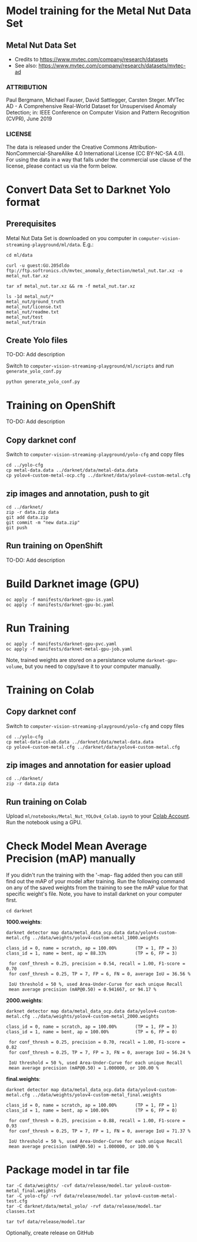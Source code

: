 # Model training for the Metal Nut Data Set
## Metal Nut Data Set
- Credits to https://www.mvtec.com/company/research/datasets
- See also: https://www.mvtec.com/company/research/datasets/mvtec-ad

### ATTRIBUTION
Paul Bergmann, Michael Fauser, David Sattlegger, Carsten Steger. MVTec AD - A Comprehensive Real-World Dataset for Unsupervised Anomaly Detection; in: IEEE Conference on Computer Vision and Pattern Recognition (CVPR), June 2019

### LICENSE
The data is released under the Creative Commons Attribution-NonCommercial-ShareAlike 4.0 International License (CC BY-NC-SA 4.0). For using the data in a way that falls under the commercial use clause of the license, please contact us via the form below.

# Convert  Data Set to Darknet Yolo format

## Prerequisites

Metal Nut Data Set is downloaded on you computer in `computer-vision-streaming-playground/ml/data`. E.g.:

```
cd ml/data

curl -u guest:GU.205dldo ftp://ftp.softronics.ch/mvtec_anomaly_detection/metal_nut.tar.xz -o metal_nut.tar.xz

tar xf metal_nut.tar.xz && rm -f metal_nut.tar.xz

ls -1d metal_nut/*
metal_nut/ground_truth
metal_nut/license.txt
metal_nut/readme.txt
metal_nut/test
metal_nut/train
```


## Create Yolo files

TO-DO: Add description

Switch to `computer-vision-streaming-playground/ml/scripts` and run `generate_yolo_conf.py` 

```
python generate_yolo_conf.py
```

# Training on OpenShift
TO-DO: Add description

## Copy darknet conf


Switch to `computer-vision-streaming-playground/yolo-cfg` and copy files 

```
cd ../yolo-cfg
cp metal-data.data ../darknet/data/metal-data.data
cp yolov4-custom-metal-ocp.cfg ../darknet/data/yolov4-custom-metal.cfg

```

## zip images and annotation, push to git

```
cd ../darknet/
zip -r data.zip data
git add data.zip
git commit -m "new data.zip"
git push
```

## Run training on OpenShift

TO-DO: Add description

# Build Darknet image (GPU)

```
oc apply -f manifests/darknet-gpu-is.yaml
oc apply -f manifests/darknet-gpu-bc.yaml
```

# Run Training

```
oc apply -f manifests/darknet-gpu-pvc.yaml
oc apply -f manifests/darknet-metal-gpu-job.yaml
```

Note, trained weights are stored on a persistance volume `darknet-gpu-volume`, but you need to copy/save it to your computer manually.

# Training on Colab

## Copy darknet conf

Switch to `computer-vision-streaming-playground/yolo-cfg` and copy files 

```
cd ../yolo-cfg
cp metal-data-colab.data ../darknet/data/metal-data.data
cp yolov4-custom-metal.cfg ../darknet/data/yolov4-custom-metal.cfg

```

## zip images and annotation for easier upload

```
cd ../darknet/
zip -r data.zip data
```

## Run training on Colab

Upload `ml/notebooks/Metal_Nut_YOLOv4_Colab.ipynb` to your [Colab Account](https://colab.research.google.com/).
Run the notebook using a GPU.


# Check Model Mean Average Precision (mAP) manually

If you didn't run the training with the '-map- flag added then you can still find out the mAP of your model after training. Run the following command on any of the saved weights from the training to see the mAP value for that specific weight's file. 
Note, you have to install darknet on your computer first.

```
cd darknet
```

**1000.weights**:
```
darknet detector map data/metal_data_ocp.data data/yolov4-custom-metal.cfg ../data/weights/yolov4-custom-metal_1000.weights

class_id = 0, name = scratch, ap = 100.00%       (TP = 1, FP = 3) 
class_id = 1, name = bent, ap = 88.33%           (TP = 6, FP = 3) 

 for conf_thresh = 0.25, precision = 0.54, recall = 1.00, F1-score = 0.70 
 for conf_thresh = 0.25, TP = 7, FP = 6, FN = 0, average IoU = 36.56 % 

 IoU threshold = 50 %, used Area-Under-Curve for each unique Recall 
 mean average precision (mAP@0.50) = 0.941667, or 94.17 % 
```


**2000.weights**:
```
darknet detector map data/metal_data_ocp.data data/yolov4-custom-metal.cfg ../data/weights/yolov4-custom-metal_2000.weights

class_id = 0, name = scratch, ap = 100.00%       (TP = 1, FP = 3) 
class_id = 1, name = bent, ap = 100.00%          (TP = 6, FP = 0) 

 for conf_thresh = 0.25, precision = 0.70, recall = 1.00, F1-score = 0.82 
 for conf_thresh = 0.25, TP = 7, FP = 3, FN = 0, average IoU = 56.24 % 

 IoU threshold = 50 %, used Area-Under-Curve for each unique Recall 
 mean average precision (mAP@0.50) = 1.000000, or 100.00 % 
```

**final.weights**:
```
darknet detector map data/metal_data_ocp.data data/yolov4-custom-metal.cfg ../data/weights/yolov4-custom-metal_final.weights

class_id = 0, name = scratch, ap = 100.00%       (TP = 1, FP = 1) 
class_id = 1, name = bent, ap = 100.00%          (TP = 6, FP = 0) 

 for conf_thresh = 0.25, precision = 0.88, recall = 1.00, F1-score = 0.93 
 for conf_thresh = 0.25, TP = 7, FP = 1, FN = 0, average IoU = 71.37 % 

 IoU threshold = 50 %, used Area-Under-Curve for each unique Recall 
 mean average precision (mAP@0.50) = 1.000000, or 100.00 % 
 ```


 # Package model in tar file

```
tar -C data/weights/ -cvf data/release/model.tar yolov4-custom-metal_final.weights
tar -C yolo-cfg/ -rvf data/release/model.tar yolov4-custom-metal-test.cfg
tar -C darknet/data/metal_yolo/ -rvf data/release/model.tar classes.txt

tar tvf data/release/model.tar
```

Optionally, create release on GitHub